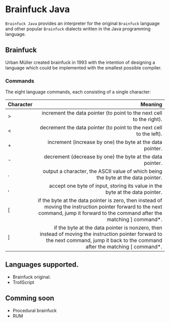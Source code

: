 Brainfuck Java
================
`Brainfuck Java` provides an interpreter for the original `Brainfuck` language and other popular `Brainfuck` dialects 
written in the Java programming language.

Brainfuck
---------
Urban Müller created brainfuck in 1993 with the intention of designing a language which could be implemented with the smallest possible compiler.

### Commands
The eight language commands, each consisting of a single character:

| Character | Meaning                                                                                                                                                                           |
|:----------|----------------------------------------------------------------------------------------------------------------------------------------------------------------------------------:|
|     >     | increment the data pointer (to point to the next cell to the right).                                                                                                              |
|     <     | decrement the data pointer (to point to the next cell to the left).                                                                                                               |
|     +     | increment (increase by one) the byte at the data pointer.                                                                                                                         |
|     -     | decrement (decrease by one) the byte at the data pointer.                                                                                                                         |
|     .     | output a character, the ASCII value of which being the byte at the data pointer.                                                                                                  |
|     ,     | accept one byte of input, storing its value in the byte at the data pointer.                                                                                                      |
|     [     | if the byte at the data pointer is zero, then instead of moving the instruction pointer forward to the next command, jump it forward to the command after the matching ] command*.|
|     ]     | if the byte at the data pointer is nonzero, then instead of moving the instruction pointer forward to the next command, jump it back to the command after the matching [ command*.|



Languages supported.
----------------
* Brainfuck original.
* TrollScript

Comming soon
---------------
* Procedural brainfuck
* RUM